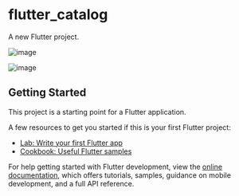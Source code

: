 # flutter_catalog

A new Flutter project.

![image](https://github.com/aayushchauhan17/flutter_catalog/assets/71113988/826ec39c-cc5a-4e5f-99e1-653744433676)

![image](https://github.com/aayushchauhan17/flutter_catalog/assets/71113988/b39009dd-3202-46bd-9d34-287120ee1009)



## Getting Started

This project is a starting point for a Flutter application.

A few resources to get you started if this is your first Flutter project:

- [Lab: Write your first Flutter app](https://docs.flutter.dev/get-started/codelab)
- [Cookbook: Useful Flutter samples](https://docs.flutter.dev/cookbook)

For help getting started with Flutter development, view the
[online documentation](https://docs.flutter.dev/), which offers tutorials,
samples, guidance on mobile development, and a full API reference.
